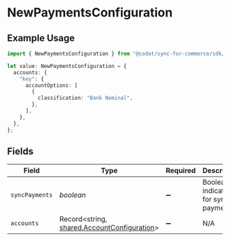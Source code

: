 # NewPaymentsConfiguration

## Example Usage

```typescript
import { NewPaymentsConfiguration } from "@codat/sync-for-commerce/sdk/models/shared";

let value: NewPaymentsConfiguration = {
  accounts: {
    "key": {
      accountOptions: [
        {
          classification: "Bank Nominal",
        },
      ],
    },
  },
};
```

## Fields

| Field                                                                                             | Type                                                                                              | Required                                                                                          | Description                                                                                       |
| ------------------------------------------------------------------------------------------------- | ------------------------------------------------------------------------------------------------- | ------------------------------------------------------------------------------------------------- | ------------------------------------------------------------------------------------------------- |
| `syncPayments`                                                                                    | *boolean*                                                                                         | :heavy_minus_sign:                                                                                | Boolean indicator for syncing payments.                                                           |
| `accounts`                                                                                        | Record<string, [shared.AccountConfiguration](../../../sdk/models/shared/accountconfiguration.md)> | :heavy_minus_sign:                                                                                | N/A                                                                                               |
